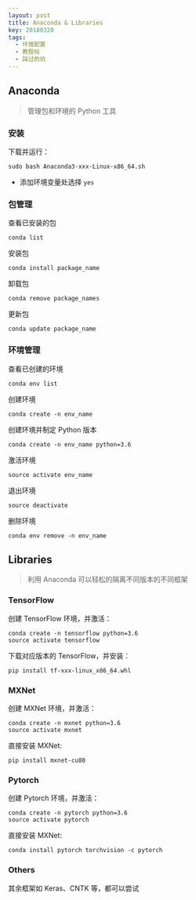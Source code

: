 ```yaml
---
layout: post
title: Anaconda & Libraries
key: 20180320
tags: 
  - 环境配置
  - 教程帖
  - 踩过的坑
---
```


## Anaconda
> 管理包和环境的 Python 工具

### 安装

下载并运行：
```
sudo bash Anaconda3-xxx-Linux-x86_64.sh
```
* 添加环境变量处选择 `yes`

### 包管理

查看已安装的包
```
conda list
```

安装包
```
conda install package_name
```

卸载包
```
conda remove package_names
```

更新包
```
conda update package_name
```

### 环境管理

查看已创建的环境
```
conda env list 
```

创建环境
```
conda create -n env_name
```

创建环境并制定 Python 版本
```
conda create -n env_name python=3.6
```

激活环境
```
source activate env_name
```

退出环境
```
source deactivate
```

删除环境
```
conda env remove -n env_name
```

## Libraries
> 利用 Anaconda 可以轻松的隔离不同版本的不同框架

### TensorFlow

创建 TensorFlow 环境，并激活：
```
conda create -n tensorflow python=3.6
source activate tensorflow
```

下载对应版本的 TensorFlow，并安装：
```
pip install tf-xxx-linux_x86_64.whl
```

### MXNet

创建 MXNet 环境，并激活：
```
conda create -n mxnet python=3.6
source activate mxnet
```

直接安装 MXNet:
```
pip install mxnet-cu80
```

### Pytorch

创建 Pytorch 环境，并激活：
```
conda create -n pytorch python=3.6
source activate pytorch
```

直接安装 MXNet:
```
conda install pytorch torchvision -c pytorch
```

### Others

其余框架如 Keras、CNTK 等，都可以尝试

